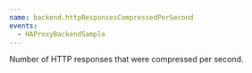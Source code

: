 ```yaml
---
name: backend.httpResponsesCompressedPerSecond
events:
  - HAProxyBackendSample
---
```


Number of HTTP responses that were compressed per second.